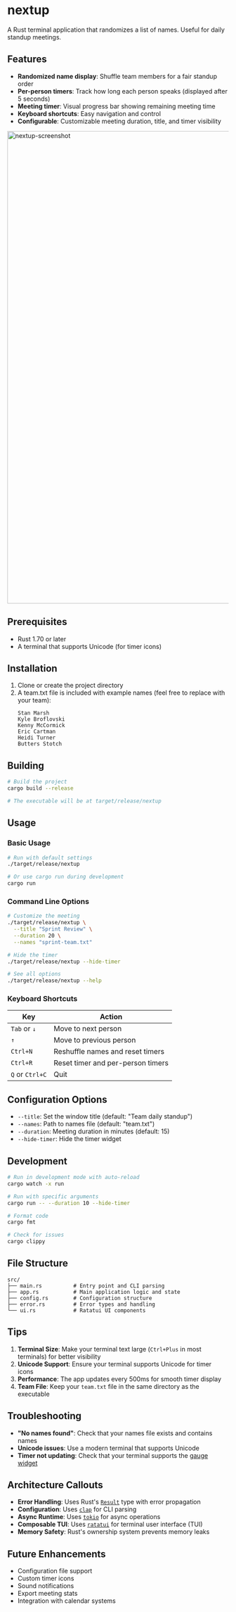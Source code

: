 # nextup

A Rust terminal application that randomizes a list of names. Useful for daily standup meetings.

## Features
- **Randomized name display**: Shuffle team members for a fair standup order
- **Per-person timers**: Track how long each person speaks (displayed after 5 seconds)
- **Meeting timer**: Visual progress bar showing remaining meeting time
- **Keyboard shortcuts**: Easy navigation and control
- **Configurable**: Customizable meeting duration, title, and timer visibility


<img width="1914" height="1074" alt="nextup-screenshot" src="https://github.com/user-attachments/assets/c0174654-937f-4308-9cfd-e565975139b8" />


## Prerequisites
- Rust 1.70 or later
- A terminal that supports Unicode (for timer icons)


## Installation
1. Clone or create the project directory
2. A team.txt file is included with example names (feel free to replace with your team):
   ```
   Stan Marsh
   Kyle Broflovski
   Kenny McCormick
   Eric Cartman
   Heidi Turner
   Butters Stotch
   ```


## Building
```bash
# Build the project
cargo build --release

# The executable will be at target/release/nextup
```


## Usage

### Basic Usage
```bash
# Run with default settings
./target/release/nextup

# Or use cargo run during development
cargo run
```

### Command Line Options
```bash
# Customize the meeting
./target/release/nextup \
  --title "Sprint Review" \
  --duration 20 \
  --names "sprint-team.txt"

# Hide the timer
./target/release/nextup --hide-timer

# See all options
./target/release/nextup --help
```

### Keyboard Shortcuts
| Key | Action |
|-----|--------|
| `Tab` or `↓` | Move to next person |
| `↑` | Move to previous person |
| `Ctrl+N` | Reshuffle names and reset timers |
| `Ctrl+R` | Reset timer and per-person timers |
| `Q` or `Ctrl+C` | Quit |


## Configuration Options
- `--title`: Set the window title (default: "Team daily standup")
- `--names`: Path to names file (default: "team.txt")
- `--duration`: Meeting duration in minutes (default: 15)
- `--hide-timer`: Hide the timer widget


## Development
```bash
# Run in development mode with auto-reload
cargo watch -x run

# Run with specific arguments
cargo run -- --duration 10 --hide-timer

# Format code
cargo fmt

# Check for issues
cargo clippy
```

## File Structure
```
src/
├── main.rs          # Entry point and CLI parsing
├── app.rs           # Main application logic and state
├── config.rs        # Configuration structure
├── error.rs         # Error types and handling
└── ui.rs            # Ratatui UI components
```


## Tips
1. **Terminal Size**: Make your terminal text large (`Ctrl+Plus` in most terminals) for better visibility
2. **Unicode Support**: Ensure your terminal supports Unicode for timer icons
3. **Performance**: The app updates every 500ms for smooth timer display
4. **Team File**: Keep your `team.txt` file in the same directory as the executable


## Troubleshooting
- **"No names found"**: Check that your names file exists and contains names
- **Unicode issues**: Use a modern terminal that supports Unicode
- **Timer not updating**: Check that your terminal supports the [gauge widget](https://ratatui.rs/examples/widgets/gauge/)


## Architecture Callouts
- **Error Handling**: Uses Rust's [`Result`](https://doc.rust-lang.org/std/result/index.html) type with error propagation
- **Configuration**: Uses [`clap`](https://github.com/clap-rs/clap) for CLI parsing
- **Async Runtime**: Uses [`tokio`](https://github.com/tokio-rs/tokio) for async operations
- **Composable TUI**: Uses [`ratatui`](https://github.com/ratatui/ratatui) for terminal user interface (TUI)
- **Memory Safety**: Rust's ownership system prevents memory leaks


## Future Enhancements
- Configuration file support
- Custom timer icons
- Sound notifications
- Export meeting stats
- Integration with calendar systems
